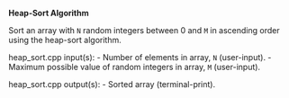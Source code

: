 **Heap-Sort Algorithm**

Sort an array with `N` random integers between 0 and `M` in ascending order using the heap-sort algorithm.

heap_sort.cpp input(s):
	- Number of elements in array, `N` (user-input).
	- Maximum possible value of random integers in array, `M` (user-input).

heap_sort.cpp output(s):
	- Sorted array (terminal-print).